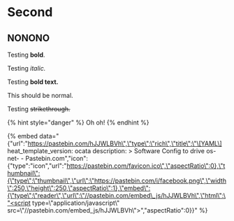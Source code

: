 # Second

## NONONO

Testing **bold**.

Testing _italic._

Testing **bold text.**

This should be normal.

Testing ~~strikethrough.~~

{% hint style="danger" %}
Oh oh!
{% endhint %}

{% embed data="{\"url\":\"https://pastebin.com/hJJWLBVh\",\"type\":\"rich\",\"title\":\"\[YAML\] heat\_template\_version: ocata  description: >    Software Config to drive os-net- - Pastebin.com\",\"icon\":{\"type\":\"icon\",\"url\":\"https://pastebin.com/favicon.ico\",\"aspectRatio\":0},\"thumbnail\":{\"type\":\"thumbnail\",\"url\":\"https://pastebin.com/i/facebook.png\",\"width\":250,\"height\":250,\"aspectRatio\":1},\"embed\":{\"type\":\"reader\",\"url\":\"//pastebin.com/embed\_js/hJJWLBVh\",\"html\":\"<script type=\\\"application/javascript\\\" src=\\\"//pastebin.com/embed\_js/hJJWLBVh\\\"></script>\",\"aspectRatio\":0}}" %}

